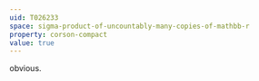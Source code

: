 ```yaml
---
uid: T026233
space: sigma-product-of-uncountably-many-copies-of-mathbb-r
property: corson-compact
value: true
---
```

obvious.


